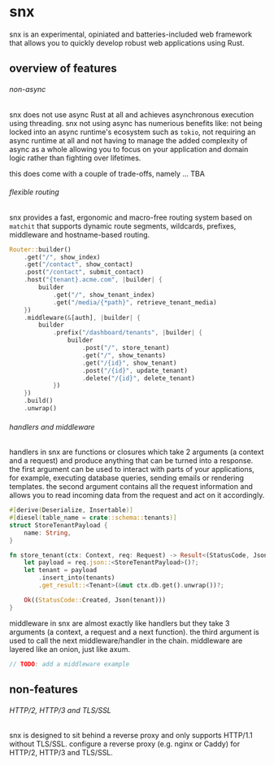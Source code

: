 # snx

snx is an experimental, opiniated and batteries-included web framework that allows you to quickly develop robust web applications using Rust.

## overview of features

###### non-async

snx does not use async Rust at all and achieves asynchronous execution using
threading. snx not using async has numerious benefits like: not being locked
into an async runtime's ecosystem such as `tokio`, not requiring an async
runtime at all and not having to manage the added complexity of async as a whole
allowing you to focus on your application and domain logic rather than fighting
over lifetimes.

this does come with a couple of trade-offs, namely ... TBA

###### flexible routing

snx provides a fast, ergonomic and macro-free routing system based on `matchit`
that supports dynamic route segments, wildcards, prefixes, middleware and
hostname-based routing.

```rust
Router::builder()
    .get("/", show_index)
    .get("/contact", show_contact)
    .post("/contact", submit_contact)
    .host("{tenant}.acme.com", |builder| {
        builder
            .get("/", show_tenant_index)
            .get("/media/{*path}", retrieve_tenant_media)
    })
    .middleware(&[auth], |builder| {
        builder
            .prefix("/dashboard/tenants", |builder| {
                builder
                    .post("/", store_tenant)
                    .get("/", show_tenants)
                    .get("/{id}", show_tenant)
                    .post("/{id}", update_tenant)
                    .delete("/{id}", delete_tenant)
            })
    })
    .build()
    .unwrap()
```

###### handlers and middleware

handlers in snx are functions or closures which take 2 arguments (a context and
a request) and produce anything that can be turned into a response. the first
argument can be used to interact with parts of your applications, for example,
executing database queries, sending emails or rendering templates. the second
argument contains all the request information and allows you to read incoming
data from the request and act on it accordingly.

```rust
#[derive(Deserialize, Insertable)]
#[diesel(table_name = crate::schema::tenants)]
struct StoreTenantPayload {
    name: String,
}

fn store_tenant(ctx: Context, req: Request) -> Result<(StatusCode, Json<Tenant>)> {
    let payload = req.json::<StoreTenantPayload>()?;
    let tenant = payload
        .insert_into(tenants)
        .get_result::<Tenant>(&mut ctx.db.get().unwrap())?;

    Ok((StatusCode::Created, Json(tenant)))
}
```

middleware in snx are almost exactly like handlers but they take 3 arguments (a
context, a request and a next function). the third argument is used to call the
next middleware/handler in the chain. middleware are layered like an onion, just
like axum.

```rust
// TODO: add a middleware example
```

## non-features

###### HTTP/2, HTTP/3 and TLS/SSL

snx is designed to sit behind a reverse proxy and only supports HTTP/1.1 without
TLS/SSL. configure a reverse proxy (e.g. nginx or Caddy) for HTTP/2, HTTP/3 and
TLS/SSL.
